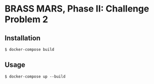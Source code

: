 # BRASS MARS, Phase II: Challenge Problem 2

## Installation

```
$ docker-compose build
```

## Usage

```
$ docker-compose up --build
```

